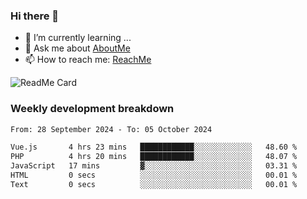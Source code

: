 ### Hi there 👋

- 🌱 I’m currently learning ...
- 💬 Ask me about [AboutMe](https://www.itzcy.com/about)
- 📫 How to reach me: [ReachMe](https://www.itzcy.com/about)

![ReadMe Card](https://github-readme-stats-ten-gilt.vercel.app/api?username=SuperChenYun&show_icons=true&title_color=fff&icon_color=79ff97&text_color=9f9f9f&bg_color=151515&hide_border=true)

### Weekly development breakdown
<!--START_SECTION:waka-->

```txt
From: 28 September 2024 - To: 05 October 2024

Vue.js       4 hrs 23 mins   ████████████░░░░░░░░░░░░░   48.60 %
PHP          4 hrs 20 mins   ████████████░░░░░░░░░░░░░   48.07 %
JavaScript   17 mins         ▓░░░░░░░░░░░░░░░░░░░░░░░░   03.31 %
HTML         0 secs          ░░░░░░░░░░░░░░░░░░░░░░░░░   00.01 %
Text         0 secs          ░░░░░░░░░░░░░░░░░░░░░░░░░   00.01 %
```

<!--END_SECTION:waka-->

